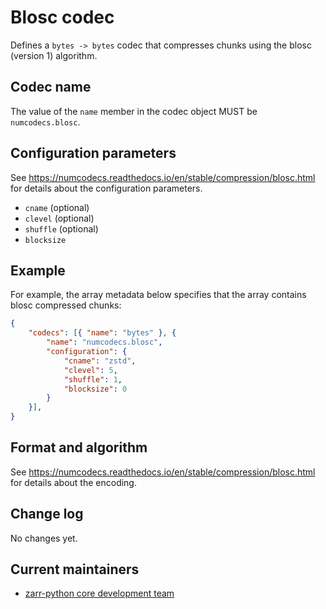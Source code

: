 # Blosc codec

Defines a `bytes -> bytes` codec that compresses chunks using the blosc (version 1) algorithm.

## Codec name

The value of the `name` member in the codec object MUST be `numcodecs.blosc`.

## Configuration parameters

See https://numcodecs.readthedocs.io/en/stable/compression/blosc.html for details about the configuration parameters.

- `cname` (optional)
- `clevel` (optional)
- `shuffle` (optional)
- `blocksize`

## Example

For example, the array metadata below specifies that the array contains blosc compressed chunks:

```json
{
    "codecs": [{ "name": "bytes" }, {
        "name": "numcodecs.blosc",
        "configuration": {
            "cname": "zstd",
            "clevel": 5,
            "shuffle": 1,
            "blocksize": 0
        }
    }],
}
```


## Format and algorithm

See https://numcodecs.readthedocs.io/en/stable/compression/blosc.html for details about the encoding.

## Change log

No changes yet.

## Current maintainers

* [zarr-python core development team](https://github.com/orgs/zarr-developers/teams/python-core-devs)
